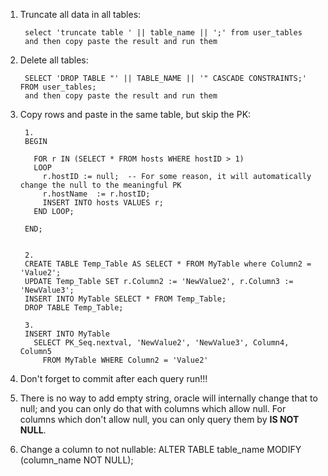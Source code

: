 1. Truncate all data in all tables:   

        select 'truncate table ' || table_name || ';' from user_tables
        and then copy paste the result and run them

2. Delete all tables: 

        SELECT 'DROP TABLE "' || TABLE_NAME || '" CASCADE CONSTRAINTS;' FROM user_tables;
        and then copy paste the result and run them

3. Copy rows and paste in the same table, but skip the PK: 

        1.
        BEGIN
 
          FOR r IN (SELECT * FROM hosts WHERE hostID > 1) 
          LOOP
            r.hostID := null;  -- For some reason, it will automatically change the null to the meaningful PK
            r.hostName  := r.hostID;
            INSERT INTO hosts VALUES r;
          END LOOP;

        END;
        
        
        2.
        CREATE TABLE Temp_Table AS SELECT * FROM MyTable where Column2 = 'Value2';
        UPDATE Temp_Table SET r.Column2 := 'NewValue2', r.Column3 := 'NewValue3';
        INSERT INTO MyTable SELECT * FROM Temp_Table;
        DROP TABLE Temp_Table;
        
        3. 
        INSERT INTO MyTable
          SELECT PK_Seq.nextval, 'NewValue2', 'NewValue3', Column4, Column5
            FROM MyTable WHERE Column2 = 'Value2'
        
4. Don't forget to commit after each query run!!!

5. There is no way to add empty string, oracle will internally change that to null; and you can only do that with columns which allow null. For columns which don't allow null, you can only query them by **IS NOT NULL**. 

6. Change a column to not nullable: ALTER TABLE table_name MODIFY (column_name NOT NULL);


